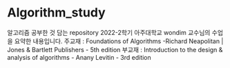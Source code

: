 # Algorithm_study
알고리즘 공부한 것 담는 repository
2022-2학기 아주대학교 wondim 교수님의 수업을 요약한 내용입니다.
주교재 : Foundations of Algorithms -Richard Neapolitan | Jones & Bartlett Publishers - 5th edition
부교재 : Introduction to the design & analysis of algorithms - Anany Levitin - 3rd edition
